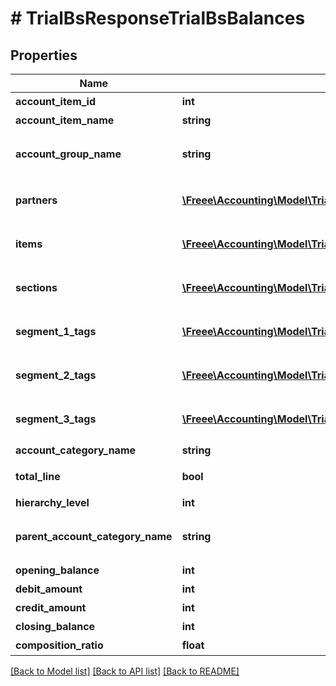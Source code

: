 # # TrialBsResponseTrialBsBalances

## Properties

Name | Type | Description | Notes
------------ | ------------- | ------------- | -------------
**account_item_id** | **int** | 勘定科目ID(勘定科目の時のみ含まれる) | [optional]
**account_item_name** | **string** | 勘定科目名(勘定科目の時のみ含まれる) | [optional]
**account_group_name** | **string** | 決算書表示名(account_item_display_type:group指定時に決算書表示名の時のみ含まれる) | [optional]
**partners** | [**\Freee\Accounting\Model\TrialBsResponseTrialBsPartners[]**](TrialBsResponseTrialBsPartners.md) | breakdown_display_type:partner, account_item_display_type:account_item指定時のみ含まれる | [optional]
**items** | [**\Freee\Accounting\Model\TrialBsResponseTrialBsItems[]**](TrialBsResponseTrialBsItems.md) | breakdown_display_type:item, account_item_display_type:account_item指定時のみ含まれる | [optional]
**sections** | [**\Freee\Accounting\Model\TrialBsResponseTrialBsSections[]**](TrialBsResponseTrialBsSections.md) | breakdown_display_type:section, account_item_display_type:account_item指定時のみ含まれる | [optional]
**segment_1_tags** | [**\Freee\Accounting\Model\TrialBsResponseTrialBsSegment1Tags[]**](TrialBsResponseTrialBsSegment1Tags.md) | breakdown_display_type:segment_1_tag, account_item_display_type:account_item指定時のみ含まれる | [optional]
**segment_2_tags** | [**\Freee\Accounting\Model\TrialBsResponseTrialBsSegment2Tags[]**](TrialBsResponseTrialBsSegment2Tags.md) | breakdown_display_type:segment_2_tag, account_item_display_type:account_item指定時のみ含まれる | [optional]
**segment_3_tags** | [**\Freee\Accounting\Model\TrialBsResponseTrialBsSegment3Tags[]**](TrialBsResponseTrialBsSegment3Tags.md) | breakdown_display_type:segment_3_tag, account_item_display_type:account_item指定時のみ含まれる | [optional]
**account_category_name** | **string** | 勘定科目カテゴリー名 | [optional]
**total_line** | **bool** | 合計行(勘定科目カテゴリーの時のみ含まれる) | [optional]
**hierarchy_level** | **int** | 階層レベル | [optional]
**parent_account_category_name** | **string** | 上位勘定科目カテゴリー名(勘定科目カテゴリーの時のみ、上層が存在する場合含まれる) | [optional]
**opening_balance** | **int** | 期首残高 | [optional]
**debit_amount** | **int** | 借方金額 | [optional]
**credit_amount** | **int** | 貸方金額 | [optional]
**closing_balance** | **int** | 期末残高 | [optional]
**composition_ratio** | **float** | 構成比 | [optional]

[[Back to Model list]](../../README.md#models) [[Back to API list]](../../README.md#endpoints) [[Back to README]](../../README.md)
